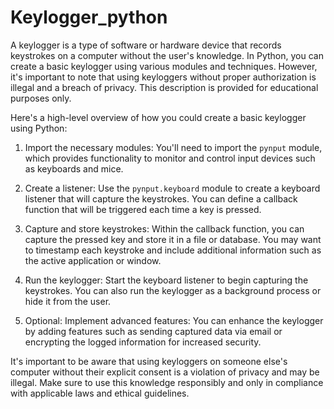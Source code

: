 # Keylogger_python
A keylogger is a type of software or hardware device that records keystrokes on a computer without the user's knowledge. In Python, you can create a basic keylogger using various modules and techniques. However, it's important to note that using keyloggers without proper authorization is illegal and a breach of privacy. This description is provided for educational purposes only.

Here's a high-level overview of how you could create a basic keylogger using Python:

1. Import the necessary modules: You'll need to import the `pynput` module, which provides functionality to monitor and control input devices such as keyboards and mice.

2. Create a listener: Use the `pynput.keyboard` module to create a keyboard listener that will capture the keystrokes. You can define a callback function that will be triggered each time a key is pressed.

3. Capture and store keystrokes: Within the callback function, you can capture the pressed key and store it in a file or database. You may want to timestamp each keystroke and include additional information such as the active application or window.

4. Run the keylogger: Start the keyboard listener to begin capturing the keystrokes. You can also run the keylogger as a background process or hide it from the user.

5. Optional: Implement advanced features: You can enhance the keylogger by adding features such as sending captured data via email or encrypting the logged information for increased security.

It's important to be aware that using keyloggers on someone else's computer without their explicit consent is a violation of privacy and may be illegal. Make sure to use this knowledge responsibly and only in compliance with applicable laws and ethical guidelines.
